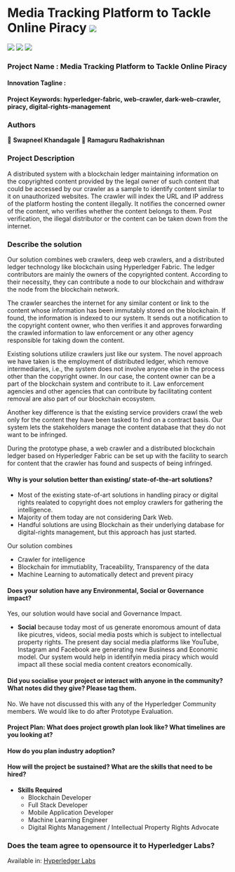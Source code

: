 # Media Tracking Platform to Tackle Online Piracy ![](https://img.shields.io/badge/-Live-brightgreen)
![](https://img.shields.io/badge/Challenge-Hyperledger_2022-green) ![](https://img.shields.io/badge/Focus-Hyperledger_Fabric-yellow) ![](https://img.shields.io/badge/Focus-Media_Priacy-yellow) 

### Project Name :  Media Tracking Platform to Tackle Online Piracy

#### Innovation Tagline : 

#### Project Keywords:	hyperledger-fabric, web-crawler, dark-web-crawler, piracy, digital-rights-management

### Authors

👤 **Swapneel Khandagale**
👤 **Ramaguru Radhakrishnan**

### Project Description  

A distributed system with a blockchain ledger maintaining information on the copyrighted content provided by the legal owner of such content that could be accessed by our crawler as a sample to identify content similar to it on unauthorized websites. The crawler will index the URL and IP address of the platform hosting the content illegally. It notifies the concerned owner of the content, who verifies whether the content belongs to them. Post verification, the illegal distributor or the content can be taken down from the internet.


### Describe the solution	

Our solution combines web crawlers, deep web crawlers, and a distributed ledger technology like blockchain using Hyperledger Fabric. The ledger contributors are mainly the owners of the copyrighted content. According to their necessity, they can contribute a node to our blockchain and withdraw the node from the blockchain network.

The crawler searches the internet for any similar content or link to the content whose information has been immutably stored on the blockchain. If found, the information is indexed to our system. It sends out a notification to the copyright content owner, who then verifies it and approves forwarding the crawled information to law enforcement or any other agency responsible for taking down the content.

Existing solutions utilize crawlers just like our system. The novel approach we have taken is the employment of distributed ledger, which remove intermediaries, i.e., the system does not involve anyone else in the process other than the copyright owner. In our case, the content owner can be a part of the blockchain system and contribute to it. Law enforcement agencies and other agencies that can contribute by facilitating content removal are also part of our blockchain ecosystem.

Another key difference is that the existing service providers crawl the web only for the content they have been tasked to find on a contract basis. Our system lets the stakeholders manage the content database that they do not want to be infringed.

During the prototype phase, a web crawler and a distributed blockchain ledger based on Hyperledger Fabric can be set up with the facility to search for content that the crawler has found and suspects of being infringed.

#### Why is your solution better than existing/ state-of-the-art solutions?	

 - Most of the existing state-of-art solutions in handling piracy or digital rights realated to copyright does not employ crawlers for gathering the intelligence.   
 - Majority of them today are not considering Dark Web. 
 - Handful solutions are using Blockchain as their underlying database for digital-rights management, but this approach has just started. 
 
 Our solution combines 
 - Crawler for intelligence
 - Blockchain for immutiablity, Traceability, Transparency of the data 
 - Machine Learning to automatically detect and prevent piracy

#### Does your solution have any Environmental, Social or Governance impact?	

Yes, our solution would have social and Governance Impact.

- **Social** because today most of us generate enoromous amount of data like picutres, videos, social media posts which is subject to intellectual property rights. The present day social media platforms like YouTube, Instagram and Facebook are generating new Business and Economic model. Our system would help in identifyin media piracy which would impact all these social media content creators economically.

#### Did you socialise your project or interact with anyone in the community? What notes did they give? Please tag them.	

No. 
We have not discussed this with any of the Hyperledger Community members. We would like to do after Prototype Evaluation.

#### Project Plan:	What does project growth plan look like? What timelines are you looking at?	

#### How do you plan industry adoption?	

#### How will the project be sustained? What are the skills that need to be hired?	

- **Skills Required**
  - Blockchain Developer
  - Full Stack Developer
  - Mobile Application Developer
  - Machine Learning Engineer
  - Digital Rights Management / Intellectual Property Rights Advocate

### Does the team agree to opensource it to Hyperledger Labs?	
Available in: [Hyperledger Labs](https://labs.hyperledger.org/labs/media-tracking-platform-to-tackle-online-piracy.html)
